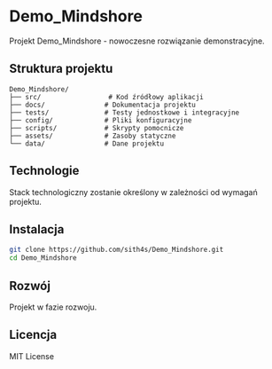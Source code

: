 # Demo_Mindshore

Projekt Demo_Mindshore - nowoczesne rozwiązanie demonstracyjne.

## Struktura projektu

```
Demo_Mindshore/
├── src/                 # Kod źródłowy aplikacji
├── docs/               # Dokumentacja projektu
├── tests/              # Testy jednostkowe i integracyjne
├── config/             # Pliki konfiguracyjne
├── scripts/            # Skrypty pomocnicze
├── assets/             # Zasoby statyczne
└── data/               # Dane projektu
```

## Technologie

Stack technologiczny zostanie określony w zależności od wymagań projektu.

## Instalacja

```bash
git clone https://github.com/sith4s/Demo_Mindshore.git
cd Demo_Mindshore
```

## Rozwój

Projekt w fazie rozwoju.

## Licencja

MIT License